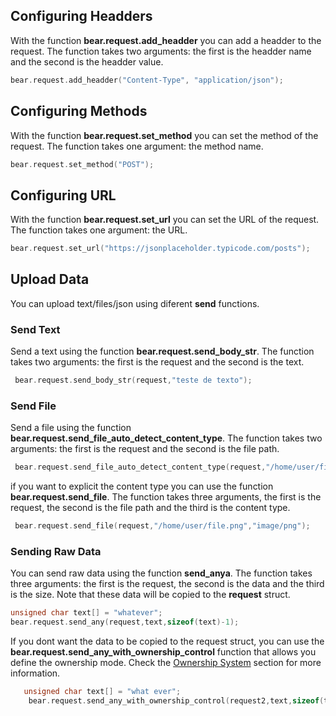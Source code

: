 
## Configuring Headders

With the function **bear.request.add_headder** you can add a headder to the request. The function takes two arguments: the first is the headder name and the second is the headder value.

```c
bear.request.add_headder("Content-Type", "application/json");
```
## Configuring Methods 

With the function **bear.request.set_method** you can set the method of the request. The function takes one argument: the method name.

```c
bear.request.set_method("POST");
```
## Configuring URL

With the function **bear.request.set_url** you can set the URL of the request. The function takes one argument: the URL.

```c
bear.request.set_url("https://jsonplaceholder.typicode.com/posts");
```
## Upload Data

You can upload text/files/json using diferent **send** functions.

### Send Text

Send a text using the function **bear.request.send_body_str**. The function takes two arguments: the first is the request and the second is the text.
```c
 bear.request.send_body_str(request,"teste de texto");
```


### Send File
Send a file using the function **bear.request.send_file_auto_detect_content_type**. The function takes two arguments: the first is the request and the second is the file path.
```c
 bear.request.send_file_auto_detect_content_type(request,"/home/user/file.png");
```
if you want to explicit the content type you can use the function **bear.request.send_file**. The function takes three arguments, the first is the request, the second is the file path and the third is the content type.
```c
 bear.request.send_file(request,"/home/user/file.png","image/png");
```
### Sending Raw Data
You can send raw data using the function **send_anya**. The function takes three arguments: the first is the request, the second is the data and the third is the size. Note that these data will be copied to the **request** struct.
```c
unsigned char text[] = "whatever";
bear.request.send_any(request,text,sizeof(text)-1);

```

If you dont want the data to be copied to the request struct, you can use the **bear.request.send_any_with_ownership_control** function that allows you define the ownership mode. Check the [Ownership System](/doc/ownership_system.md) section for more information.

```c
   unsigned char text[] = "what ever";
    bear.request.send_any_with_ownership_control(request2,text,sizeof(text)-1,bear.REFERENCE);

```
